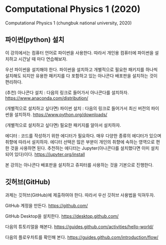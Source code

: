 # Computational Physics 1 (2020)
Computational Physics 1 (chungbuk national university, 2020)

## 파이썬(python) 설치

이 강의에서는 컴퓨터 언어로 파이썬을 사용한다. 따라서 개인용 컴퓨터에 
파이썬을 설치하고 시간날 때 마다 연습해보자.

우선 파이썬을 설치해야 한다. 파이썬을 설치하고 개별적으로 필요한 패키지를 하나씩 
설치해도 되지만 유용한 패키지를 다 포함하고 있는 아나콘다 배포판을 설치하는 것이 편리하다.

(추천) 아나콘다 설치 : 다음의 링크로 들어가서 아나콘다를 설치하자. https://www.anaconda.com/distribution/

(개별적으로 설치하고 싶다면) 파이썬 설치 : 다음의 링크로 들어가서 최신 버전의 파이썬을 설치하자. https://www.python.org/downloads/

(개별적으로 설치하고 싶다면) 필요한 패키지를 알아서 설치하자.

에디터 : 코드를 작성하기 위한 에디터가 필요하다. 매우 다양한 종류의 에디터가 있으며 취향에 
따라서 설치하자. 에디터 선택은 많은 부분이 개인의 취향에 속하는 영역으로 편한 것을 사용하면 
된다. 추천하는 에디터는 Jupyter(아나콘다를 설치했다면 이미 설치되어 있다)이다.  https://jupyter.org/install 

본 강의는 아나콘다 배포판을 설치하고 쥬피터를 사용하는 것을 기본으로 진행한다.

## 깃허브(GitHub) 

과제는 깃허브(GitHub)에 제출하여야 한다. 따라서 우선 깃허브 사용법을 익혀두자.

GitHub 계정을 만든다. https://github.com/

GitHub Desktop을 설치한다. https://desktop.github.com/

다음의 튜토리얼을 해본다. https://guides.github.com/activities/hello-world/

다음의 플로우차트를 확인해 본다. https://guides.github.com/introduction/flow/



